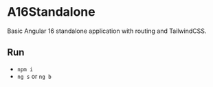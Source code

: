 # A16Standalone

Basic Angular 16 standalone application with routing and TailwindCSS.

## Run

* `npm i`
* `ng s` or `ng b`